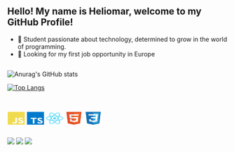 ## Hello! My name is Heliomar, welcome to my GitHub Profile!

- 📖 Student passionate about technology, determined to grow in the world of programming.
- 🔎 Looking for my first job opportunity in Europe

##


![Anurag's GitHub stats](https://github-readme-stats.vercel.app/api?username=HeliomarGobo&show_icons=true&theme=radical)

[![Top Langs](https://github-readme-stats.vercel.app/api/top-langs/?username=HeliomarGobo&layout=compact&theme=dark)](https://github.com/anuraghazra/github-readme-stats)


##

<div style="display: inline_block"><br>
  <img align="center" alt="Heliomar-Js" height="30" width="40" src="https://raw.githubusercontent.com/devicons/devicon/master/icons/javascript/javascript-plain.svg">
  <img align="center" alt="Heliomar-Ts" height="30" width="40" src="https://raw.githubusercontent.com/devicons/devicon/master/icons/typescript/typescript-plain.svg">
  <img align="center" alt="Heliomar-React" height="30" width="40" src="https://raw.githubusercontent.com/devicons/devicon/master/icons/react/react-original.svg">
  <img align="center" alt="Heliomar-HTML" height="30" width="40" src="https://raw.githubusercontent.com/devicons/devicon/master/icons/html5/html5-original.svg">
  <img align="center" alt="Heliomar-CSS" height="30" width="40" src="https://raw.githubusercontent.com/devicons/devicon/master/icons/css3/css3-original.svg">
</div>
  
  ##
 
<div> 
  
  <a href="https://instagram.com/heliomargobo" target="_blank"><img src="https://img.shields.io/badge/-Instagram-%23E4405F?style=for-the-badge&logo=instagram&logoColor=white" target="_blank"></a>
  <a href = "mailto:entringer.gobo@gmail.com"><img src="https://img.shields.io/badge/-Gmail-%23333?style=for-the-badge&logo=gmail&logoColor=white" target="_blank"></a>
  <a href="https://www.linkedin.com/in/heliomargobo" target="_blank"><img src="https://img.shields.io/badge/-LinkedIn-%230077B5?style=for-the-badge&logo=linkedin&logoColor=white" target="_blank"></a> 
  
</div>
